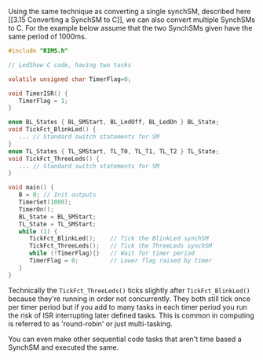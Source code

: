 Using the same technique as converting a single synchSM, described here [[3.15 Converting a SynchSM to C]], we can also convert multiple SynchSMs to C. For the example below assume that the two SynchSMs given have the same period of 1000ms. 

```C
#include "RIMS.h"

// LedShow C code, having two tasks

volatile unsigned char TimerFlag=0;

void TimerISR() {
   TimerFlag = 1;
}

enum BL_States { BL_SMStart, BL_LedOff, BL_LedOn } BL_State;
void TickFct_BlinkLed() {
   ... // Standard switch statements for SM
}
enum TL_States { TL_SMStart, TL_T0, TL_T1, TL_T2 } TL_State; 
void TickFct_ThreeLeds() {
   ... // Standard switch statements for SM
}

void main() {
   B = 0; // Init outputs
   TimerSet(1000);
   TimerOn(); 
   BL_State = BL_SMStart;
   TL_State = TL_SMStart; 
   while (1) {          
      TickFct_BlinkLed();    // Tick the BlinkLed synchSM
      TickFct_ThreeLeds();   // Tick the ThreeLeds synchSM
      while (!TimerFlag){}   // Wait for timer period
      TimerFlag = 0;         // Lower flag raised by timer
   }
}
```

Technically the `TickFct_ThreeLeds()` ticks slightly after `TickFct_BlinkLed()` because they're running in order not concurrently. They both still tick once per timer period but if you add to many tasks in each timer period you run the risk of ISR interrupting later defined tasks. This is common in computing is referred to as 'round-robin' or just multi-tasking.

You can even make other sequential code tasks that aren't time based a SynchSM and executed the same.